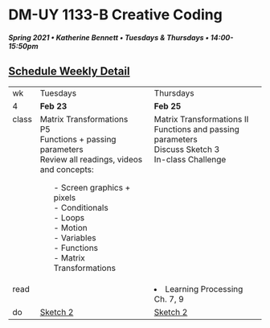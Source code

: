 # DM-UY 1133-B Creative Coding
##### Spring 2021 • Katherine Bennett • Tuesdays & Thursdays • 14:00-15:50pm 

## [Schedule Weekly Detail](Calendar.md) 

<table>
<tr>
<td>wk</td>
<td>Tuesdays </td>
<td>Thursdays </td>
</tr>
<!-- dates -->
<tr>
  <td valign="top">4 </td>
  <td valign="top" width="48%"><strong>Feb 23</strong></td>
  <td valign="top" width="48%"><strong>Feb 25</strong></td>
</tr>
<!-- class -->
<tr>
	<td valign="top">class</td>
	<td valign="top" width="48%">
	Matrix Transformations<br>
	P5<br>
	Functions + passing parameters <br>
	Review all readings, videos and concepts: <br>
	<ol>
	- Screen graphics + pixels <br>
	- Conditionals <br>
	- Loops<br>
	- Motion <br>
	- Variables <br>
	- Functions <br>
	- Matrix Transformations <br>
   </ol>
	</td>
	<!-- day Wed -->
	<td valign="top" width="48%">
	Matrix Transformations II<br>
	Functions and passing parameters <br>
	 Discuss Sketch 3 <br>
     In-class Challenge <br>
	</td>
</tr>

<!-- homework -->
<tr>
  <td valign="top">read</td>
  	<!-- day Tues -->
  	<td valign="top">
	</td>
  	<!-- day Wed -->
  	<td valign="top"> 
     <li> Learning Processing Ch. 7, 9 </li> 
   </td>
</tr>
 <!-- do -->
<tr>
  <td valign="top">do</td>
	<!-- day Tues -->
 	<td valign ="top"> 
 	<a href = "Sketch_2.md">Sketch 2</a> <br>
 	</td>
  	<!-- day Thurs -->
  	<td valign = "top">
 	<a href = "Sketch_2.md">Sketch 2</a> <br>
  	</td>	
</tr>
</table>